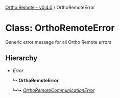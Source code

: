[Ortho Remote - v0.4.0](../README.md) / OrthoRemoteError

# Class: OrthoRemoteError

Generic error message for all Ortho Remote errors

## Hierarchy

- *Error*

  ↳ **OrthoRemoteError**

  ↳↳ [*OrthoRemoteCommunicationError*](orthoremotecommunicationerror.md)
